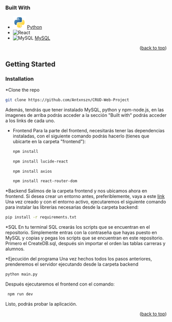### Built With

* <img href="https://www.python.org/" src="https://raw.githubusercontent.com/devicons/devicon/master/icons/python/python-original.svg" alt="Python" width="40" height="40"> [Python](https://www.python.org/)
* <img href="https://reactjs.org/" src="https://img.shields.io/badge/React-20232A?style=for-the-badge&logo=react&logoColor=61DAFB" alt="React" width="auto" height="40">
* <img src="https://camo.githubusercontent.com/7ffe065f0566855ccc002dbc7a6d5bb115dbebd7f7d6fc84199c7e4ff4359aba/68747470733a2f2f7777772e766563746f726c6f676f2e7a6f6e652f6c6f676f732f6d7973716c2f6d7973716c2d617232312e737667" alt="MySQL" width="auto" height="40"> [MySQL](https://www.mysql.com/)


<p align="right">(<a href="#readme-top">back to top</a>)</p>

<!-- GETTING STARTED -->
## Getting Started

### Installation

 *Clone the repo
   ```sh
   git clone https://github.com/Antxnszn/CRUD-Web-Project
   ```

Además, tendrás que tener instalado MySQL, python y npm-node.js, en las imagenes de arriba podrás acceder a la sección "Built with" podrás acceder a los links de cada uno.

* Frontend
  Para la parte del frontend, necesitarás tener las dependencias instaladas, con el siguiente comando podrás hacerlo (tienes que ubicarte en la carpeta "frontend"):
  ```sh
  npm install
  ```
  ```sh
  npm install lucide-react
  ```
  ```sh
  npm install axios
  ```
  
  ```sh
  npm install react-router-dom
  ```
*Backend
Salimos de la carpeta frontend y nos ubicamos ahora en frontend. Si desea crear un entorno antes, preferiblemente, vaya a este <a href="https://docs.python.org/es/3.13/tutorial/venv.html">link</a>
Una vez creado y con el entorno activo, ejecutaremos el siguiente comando para instalar las librerías necesarias desde la carpeta backend:
  ```sh
  pip install -r requirements.txt
  ```
*SQL
En tu terminal SQL crearás los scripts que se encuentran en el repositorio. Simplemente entras con la contraseña que hayas puesto en MySQL y copias y pegas los scripts que se encuentran en este repositorio.
Primero el CreateDB.sql, después sin importar el orden las tablas carreras y alumnos.

*Ejecución del programa
Una vez hechos todos los pasos anteriores, prenderemos el servidor ejecutando desde la carpeta backend
  ```sh
  python main.py
  ```
Después ejecutaremos el frontend con el comando:
 ```sh
  npm run dev
  ```
 Listo, podrás probar la aplicación.

<p align="right">(<a href="#readme-top">back to top</a>)</p>














<!-- MARKDOWN LINKS & IMAGES -->

[Python.py]: https://raw.githubusercontent.com/devicons/devicon/master/icons/python/python-original.svg
[Python-url]: https://www.python.org/
[React.js]: https://img.shields.io/badge/React-20232A?style=for-the-badge&logo=react&logoColor=61DAFB
[React-url]: https://reactjs.org/
[MySQLimg]: https://camo.githubusercontent.com/7ffe065f0566855ccc002dbc7a6d5bb115dbebd7f7d6fc84199c7e4ff4359aba/68747470733a2f2f7777772e766563746f726c6f676f2e7a6f6e652f6c6f676f732f6d7973716c2f6d7973716c2d617232312e737667
[MySQL-url]: https://www.mysql.com/

